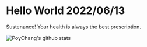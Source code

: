 # Hello World 2022/06/13

Sustenance! Your health is always the best prescription.

![PoyChang's github stats](https://github-readme-stats.vercel.app/api?username=poychang&show_icons=true&theme=dracula)

